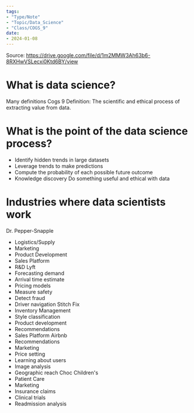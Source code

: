 ```yaml
---
tags:
- "Type/Note"
- "Topic/Data_Science"
- "Class/COGS_9"
date:
- 2024-01-08
---
```


Source: https://drive.google.com/file/d/1m2MMW3Ah63b6-8RXHwVSLecxi0Ktd6BY/view

# What is data science?
Many definitions
Cogs 9 Definition: The scientific and ethical process of extracting value from data.

# What is the point of the data science process?
- Identify hidden trends in large datasets
- Leverage trends to make predictions
- Compute the probability of each possible future outcome
- Knowledge discovery
Do something useful and ethical with data

# Industries where data scientists work
Dr. Pepper-Snapple
- Logistics/Supply
- Marketing
- Product Development
- Sales Platform
- R&D
Lyft
- Forecasting demand
- Arrival time estimate
- Pricing models
- Measure safety
- Detect fraud
- Driver navigation
Stitch Fix
- Inventory Management
- Style classification
- Product development
- Recommendations
- Sales Platform
Airbnb
- Recommendations
- Marketing
- Price setting
- Learning about users
- Image analysis
- Geographic reach
Choc Children's
- Patient Care
- Marketing
- Insurance claims
- Clinical trials
- Readmission analysis
